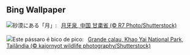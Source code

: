 ## Bing Wallpaper
![](https://www.bing.com/th?id=OHR.CrescentLake_JA-JP8452869606_UHD.jpg&w=1000)砂漠にある「月」:&nbsp;&ensp;[月牙泉, 中国 甘粛省 (© R7 Photo/Shutterstock)](https://www.bing.com/th?id=OHR.CrescentLake_JA-JP8452869606_UHD.jpg)
<br><br/>
![](https://www.bing.com/th?id=OHR.BucerosBicornis_PT-BR4126755280_UHD.jpg&w=1000)Este pássaro é bico de pico:&nbsp;&ensp;[Grande calau, Khao Yai National Park, Tailândia (© kajornyot wildlife photography/Shutterstock)](https://www.bing.com/th?id=OHR.BucerosBicornis_PT-BR4126755280_UHD.jpg)
<br><br/>

